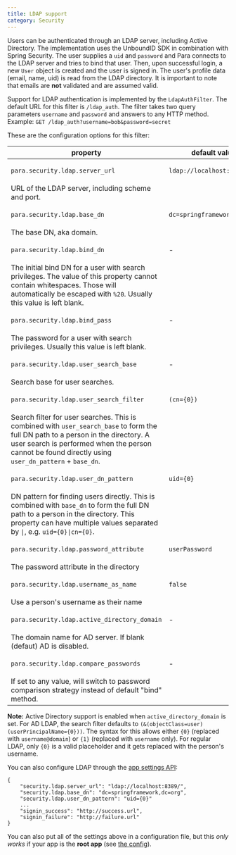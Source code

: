 ```yaml
---
title: LDAP support
category: Security
---
```


Users can be authenticated through an LDAP server, including Active Directory. The implementation uses the UnboundID
SDK in combination with Spring Security. The user supplies a `uid` and `password` and Para connects to the LDAP server
and tries to bind that user. Then, upon successful login, a new `User` object is created and the user is signed in.
The user's profile data (email, name, uid) is read from the LDAP directory. It is important to note that emails are
**not** validated and are assumed valid.

Support for LDAP authentication is implemented by the `LdapAuthFilter`. The default URL for this filter is
`/ldap_auth`. The filter takes two query parameters `username` and `password` and answers to any HTTP method.
Example: `GET /ldap_auth?username=bob&password=secret`

These are the configuration options for this filter:

<table class="table table-striped">
	<thead>
		<tr>
			<th>property</th>
			<th>default value</th>
		</tr>
	</thead>
	<tbody>
		<tr><td>

`para.security.ldap.server_url`</td><td>

`ldap://localhost:8389/`</td></tr>
		<tr><td>URL of the LDAP server, including scheme and port.</td></tr>
		<tr><td>

`para.security.ldap.base_dn`</td><td>

`dc=springframework,dc=org`</td></tr>
		<tr><td>The base DN, aka domain.</td></tr>
		<tr><td>

`para.security.ldap.bind_dn`</td><td>-</td></tr>
		<tr><td>The initial bind DN for a user with search privileges. The value of this property cannot contain whitespaces.
Those will automatically be escaped with `%20`. Usually this value is left blank.</td></tr>
		<tr><td>

`para.security.ldap.bind_pass`</td><td>-</td></tr>
		<tr><td>The password for a user with search privileges. Usually this value is left blank.</td></tr>
		<tr><td>

`para.security.ldap.user_search_base`</td><td>-</td></tr>
		<tr><td>Search base for user searches.</td></tr>
		<tr><td>

`para.security.ldap.user_search_filter`</td><td>

`(cn={0})`</td></tr>
		<tr><td>Search filter for user searches. This is combined with `user_search_base` to form the full DN path to a person in the directory.
A user search is performed when the person cannot be found directly using `user_dn_pattern` + `base_dn`.</td></tr>
		<tr><td>

`para.security.ldap.user_dn_pattern`</td><td>

`uid={0}`</td></tr>
		<tr><td>DN pattern for finding users directly. This is combined with `base_dn` to form the full DN path to a person in the directory.
This property can have multiple values separated by `|`, e.g. `uid={0}|cn={0}`.</td></tr>
		<tr><td>

`para.security.ldap.password_attribute`</td><td>

`userPassword`</td></tr>
		<tr><td>The password attribute in the directory</td></tr>
		<tr><td>

`para.security.ldap.username_as_name`</td><td>

`false`</td></tr>
		<tr><td>Use a person's username as their name</td></tr>
		<tr><td>

`para.security.ldap.active_directory_domain`</td><td>-</td></tr>
		<tr><td>The domain name for AD server. If blank (defaut) AD is disabled.</td></tr>
		<tr><td>

`para.security.ldap.compare_passwords`</td><td>-</td></tr>
		<tr><td>If set to any value, will switch to password comparison strategy instead of default "bind" method.</td></tr>
	</tbody>
</table>

**Note:** Active Directory support is enabled when `active_directory_domain` is set. For AD LDAP, the search filter
defaults to `(&(objectClass=user)(userPrincipalName={0}))`. The syntax for this allows either `{0}`
(replaced with `username@domain`) or `{1}` (replaced with `username` only). For regular LDAP, only `{0}` is a valid
placeholder and it gets replaced with the person's username.

You can also configure LDAP through the [app settings API](#050-api-settings-put):
```
{
	"security.ldap.server_url": "ldap://localhost:8389/",
	"security.ldap.base_dn": "dc=springframework,dc=org",
	"security.ldap.user_dn_pattern": "uid={0}"
	...
	"signin_success": "http://success.url",
	"signin_failure": "http://failure.url"
}
```

You can also put all of the settings above in a configuration file, but this *only works* if your app is the
**root app** (see [the config](#005-config)).